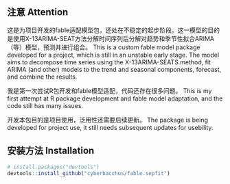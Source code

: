 ## 注意 Attention

这是为项目开发的fable适配模型包，还处在不稳定的起步阶段。这一模型的目的是使用X-13ARIMA-SEAT方法分解时间序列后分解对趋势和季节性拟合ARIMA（等）模型，预测并进行组合。
This is a custom fable model package developed for a project, which is still in an unstable early stage. The model aims to decompose time series using the X-13ARIMA-SEATS method, fit ARIMA (and other) models to the trend and seasonal components, forecast, and combine the results.

我是第一次尝试R包开发和fable模型适配，代码还存在很多问题。
This is my first attempt at R package development and fable model adaptation, and the code still has many issues.

开发本包目的是项目使用，泛用性还需要后续更新。
The package is being developed for project use, it still needs subsequent updates for usebility.

## 安装方法 Installation

```r
# install.packages("devtools")
devtools::install_github("cyberbacchus/fable.sepfit")
```
